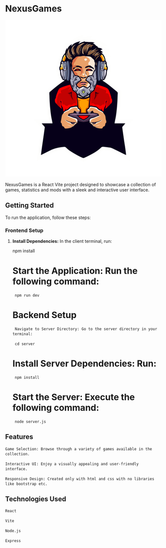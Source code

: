 # NexusGames

![Project Image](client/public/images/gaming-logo.png)

NexusGames is a React Vite project designed to showcase a collection of games, statistics and mods with a sleek and interactive user interface.

## Getting Started

To run the application, follow these steps:

### Frontend Setup

1. **Install Dependencies:** In the client terminal, run:

   npm install

    # Start the Application: Run the following command:

        npm run dev

    # Backend Setup

        Navigate to Server Directory: Go to the server directory in your terminal:

        cd server

    # Install Server Dependencies: Run:

        npm install

    # Start the Server: Execute the following command:

        node server.js

## Features

    Game Selection: Browse through a variety of games available in the collection.

    Interactive UI: Enjoy a visually appealing and user-friendly interface.

    Responsive Design: Created only with html and css with no libraries like bootstrap etc.

## Technologies Used

    React

    Vite

    Node.js

    Express